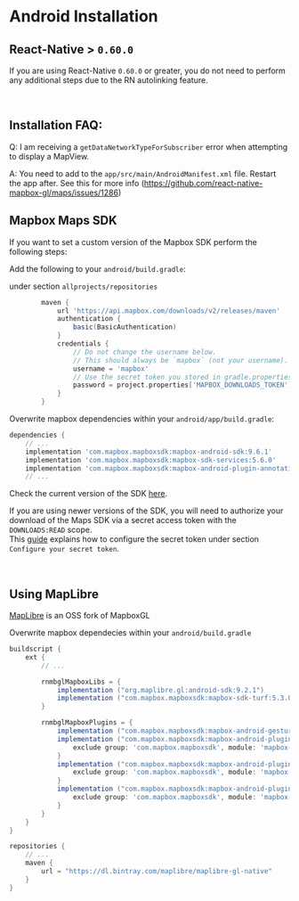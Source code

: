 # Android Installation

## React-Native > `0.60.0`

If you are using React-Native `0.60.0` or greater, you do not need to perform any additional steps due to the RN autolinking feature.

<br>

## Installation FAQ:

Q: I am receiving a `getDataNetworkTypeForSubscriber` error when attempting to display a MapView.

A: You need to add <uses-permission android:name="android.permission.READ_PHONE_STATE"/> to the `app/src/main/AndroidManifest.xml` file. Restart the app after. 
See this for more info (https://github.com/react-native-mapbox-gl/maps/issues/1286)


## Mapbox Maps SDK

If you want to set a custom version of the Mapbox SDK perform the following steps:

Add the following to your `android/build.gradle`:

under section `allprojects/repositories`

```groovy
        maven {
            url 'https://api.mapbox.com/downloads/v2/releases/maven'
            authentication {
                basic(BasicAuthentication)
            }
            credentials {
                // Do not change the username below.
                // This should always be `mapbox` (not your username).
                username = 'mapbox'
                // Use the secret token you stored in gradle.properties as the password
                password = project.properties['MAPBOX_DOWNLOADS_TOKEN'] ?: ""
            }
        }
```

Overwrite mapbox dependencies within your `android/app/build.gradle`:

```groovy
dependencies {
    // ...
    implementation 'com.mapbox.mapboxsdk:mapbox-android-sdk:9.6.1'
    implementation 'com.mapbox.mapboxsdk:mapbox-sdk-services:5.6.0'
    implementation 'com.mapbox.mapboxsdk:mapbox-android-plugin-annotation-v9:0.9.0'
    // ...
```

Check the current version of the SDK [here](https://docs.mapbox.com/android/maps/guides/).

If you are using newer versions of the SDK, you will need to authorize your download of the Maps SDK via a secret access token with the `DOWNLOADS:READ` scope.  
This [guide](https://docs.mapbox.com/android/maps/guides/install/#configure-credentials) explains how to configure the secret token under section `Configure your secret token`.

<br>

## Using MapLibre

[MapLibre](https://github.com/maplibre/maplibre-gl-native) is an OSS fork of MapboxGL

Overwrite mapbox dependecies within your `android/build.gradle`

```groovy
buildscript {
    ext {
        // ...

        rnmbglMapboxLibs = {
            implementation ("org.maplibre.gl:android-sdk:9.2.1")
            implementation ("com.mapbox.mapboxsdk:mapbox-sdk-turf:5.3.0")
        }

        rnmbglMapboxPlugins = {
            implementation ("com.mapbox.mapboxsdk:mapbox-android-gestures:0.7.0")
            implementation ("com.mapbox.mapboxsdk:mapbox-android-plugin-localization-v9:0.12.0")    {
                exclude group: 'com.mapbox.mapboxsdk', module: 'mapbox-android-sdk'
            }
            implementation ("com.mapbox.mapboxsdk:mapbox-android-plugin-annotation-v9:0.8.0")        {
                exclude group: 'com.mapbox.mapboxsdk', module: 'mapbox-android-sdk'
            }
            implementation ("com.mapbox.mapboxsdk:mapbox-android-plugin-markerview-v9:0.4.0") {
                exclude group: 'com.mapbox.mapboxsdk', module: 'mapbox-android-sdk'
            }
        }
    }
}

repositories {
    // ...
    maven {
        url = "https://dl.bintray.com/maplibre/maplibre-gl-native"
    }
}
```
